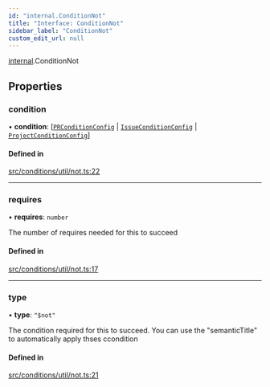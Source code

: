 ```yaml
---
id: "internal.ConditionNot"
title: "Interface: ConditionNot"
sidebar_label: "ConditionNot"
custom_edit_url: null
---
```


[internal](../modules/internal.md).ConditionNot

## Properties

### condition

• **condition**: [[`PRConditionConfig`](PRConditionConfig.md) \| [`IssueConditionConfig`](IssueConditionConfig.md) \| [`ProjectConditionConfig`](ProjectConditionConfig.md)]

#### Defined in

[src/conditions/util/not.ts:22](https://github.com/Resnovas/smartcloud/blob/b9e22a9/src/conditions/util/not.ts#L22)

___

### requires

• **requires**: `number`

The number of requires needed for this to succeed

#### Defined in

[src/conditions/util/not.ts:17](https://github.com/Resnovas/smartcloud/blob/b9e22a9/src/conditions/util/not.ts#L17)

___

### type

• **type**: ``"$not"``

The condition required for this to succeed. You can use the "semanticTitle" to automatically apply thses ccondition

#### Defined in

[src/conditions/util/not.ts:21](https://github.com/Resnovas/smartcloud/blob/b9e22a9/src/conditions/util/not.ts#L21)

